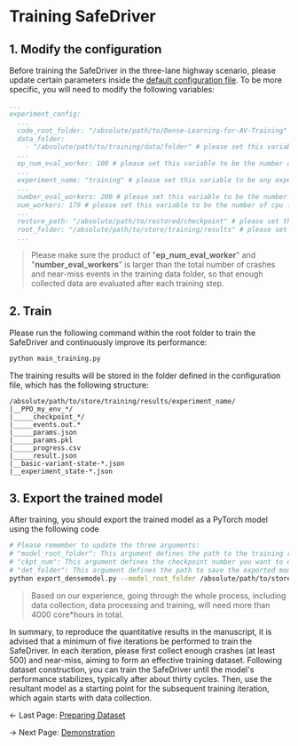 # Training SafeDriver

## 1. Modify the configuration
Before training the SafeDriver in the three-lane highway scenario, please update certain parameters inside the [default configuration file](../yaml_configs/training.yaml). To be more specific, you will need to modify the following variables:
```yaml
...
experiment_config:
  ...
  code_root_folder: "/absolute/path/to/Dense-Learning-for-AV-Training" # please set this variable to be the absolute path of the source code folder
  data_folder: 
    - "/absolute/path/to/training/data/folder" # please set this variable to be the absolute path of the training data folder, which should look like this "/home/user/Example_Training_Iteration/testing_results/Experiment-test_basemodel_2024-01-17/densified_exps"
  ...
  ep_num_eval_worker: 100 # please set this variable to be the number of iterations for the evaluation process
  ...
  experiment_name: "training" # please set this variable to be any experiment name you want
  ...
  number_eval_workers: 200 # please set this variable to be the number of cpu for evaluating the latest agent after one iteration of training
  num_workers: 179 # please set this variable to be the number of cpu for collecting the training batches
  ...
  restore_path: "/absolute/path/to/restored/checkpoint" # please set this variable to be the absolute path of the checkpoint you want to initialize from, which should look like this "/home/user/Dense-Learning-for-AV-Training/agents/AV/checkpoint_000369/checkpoint-369"
  root_folder: "/absolute/path/to/store/training/results" # please set this variable to be the absolute path where you want to save the training results
  ...
```
> Please make sure the product of "**ep_num_eval_worker**" and "**number_eval_workers**" is larger than the total number of crashes and near-miss events in the training data folder, so that enough collected data are evaluated after each training step.

## 2. Train
Please run the following command within the root folder to train the SafeDriver and continuously improve its performance:
```bash
python main_training.py
```
The training results will be stored in the folder defined in the configuration file, which has the following structure:
```
/absolute/path/to/store/training/results/experiment_name/
|__PPO_my_env_*/
|_____checkpoint_*/
|_____events.out.*
|_____params.json
|_____params.pkl
|_____progress.csv
|_____result.json
|__basic-variant-state-*.json
|__experiment_state-*.json
```

## 3. Export the trained model
After training, you should export the trained model as a PyTorch model using the following code
 ```bash
# Please remember to update the three arguments: 
# "model_root_folder": This argument defines the path to the training results, it should look like "Example_Training_Iteration/training_results/test_training/PPO_my_env_c339c_00000_0_2024-01-18_06-43-14"; 
# "ckpt_num": This argument defines the checkpoint number you want to export, it should be the number of the checkpoint you want to export, e.g., 394;
# "det_folder": This argument defines the path to save the exported model, it should look like "Example_Training_Iteration/training_results".
python export_densemodel.py --model_root_folder /absolute/path/to/store/training/results/experiment_name/PPO_my_env_*/ --ckpt_num 394 --det_folder /path/to/save/model
```

> Based on our experience, going through the whole process, including data collection, data processing and training, will need more than 4000 core*hours in total.

In summary, to reproduce the quantitative results in the manuscript, it is advised that a minimum of five iterations be performed to train the SafeDriver. In each iteration, please first collect enough crashes (at least 500) and near-miss, aiming to form an effective training dataset. Following dataset construction, you can train the SafeDriver until the model's performance stabilizes, typically after about thirty cycles. Then, use the resultant model as a starting point for the subsequent training iteration, which again starts with data collection.

<- Last Page: [Preparing Dataset](prepare_dataset.md)

-> Next Page: [Demonstration](demonstration.md)